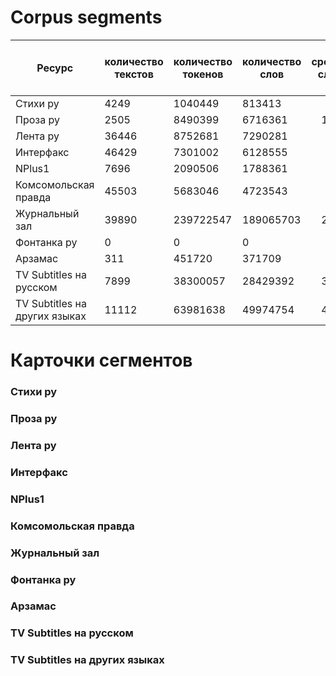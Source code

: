 # Corpus segments 

| Ресурс                        | количество текстов | количество токенов | количество слов | в среднем слов на текст |
|-------------------------------|--------------------|--------------------|-----------------|------------------------:|
| Стихи ру                      | 4249               | 1040449            | 813413          | 96.0                    |
| Проза ру                      | 2505               | 8490399            | 6716361         | 1009.0                  |
| Лента ру                      | 36446              | 8752681            | 7290281         | 179.0                   |
| Интерфакс                     | 46429              | 7301002            | 6128555         | 87.0                    |
| NPlus1                        | 7696               | 2090506            | 1788361         | 213.0                   |
| Комсомольская правда          | 45503              | 5683046            | 4723543         | 102.0                   |
| Журнальный зал                | 39890              | 239722547          | 189065703       | 2401.0                  |
| Фонтанка ру                   | 0                  | 0                  | 0               | 0                       |
| Арзамас                       | 311                | 451720             | 371709          | 958.0                   |
| TV Subtitles на русском       | 7899               | 38300057           | 28429392        | 3609.0                  |
| TV Subtitles на других языках | 11112              | 63981638           | 49974754        | 4501.5                  |
			

# Карточки сегментов

### Стихи ру

### Проза ру

### Лента ру

### Интерфакс 

### NPlus1 

### Комсомольская правда

### Журнальный зал

### Фонтанка ру

### Арзамас 

### TV Subtitles на русском  

### TV Subtitles на других языках 
